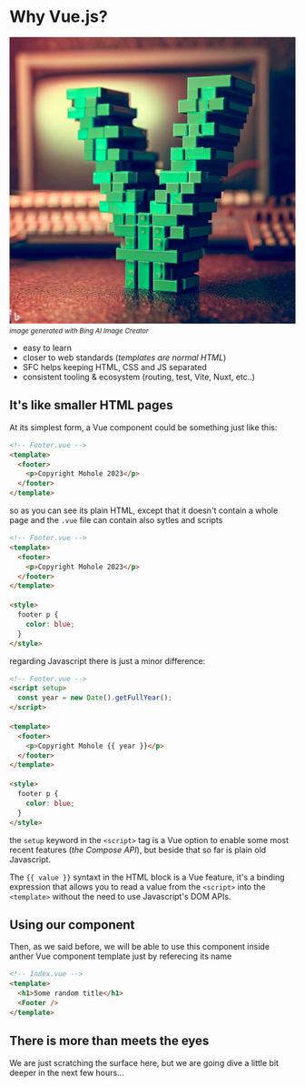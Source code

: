 # Why Vue.js?

![big lego v in front of a PC](../_images/poster.jpg)
<small>_image generated with Bing AI Image Creator_</small>

- easy to learn
- closer to web standards (_templates are normal HTML_)
- SFC helps keeping HTML, CSS and JS separated
- consistent tooling & ecosystem (routing, test, Vite, Nuxt, etc..)

## It's like smaller HTML pages

At its simplest form, a Vue component could be something just like this:

```html
<!-- Footer.vue -->
<template>
  <footer>
    <p>Copyright Mohole 2023</p>
  </footer>
</template>
```

so as you can see its plain HTML, except that it doesn't contain a whole page and the `.vue` file can contain also sytles and scripts

```html
<!-- Footer.vue -->
<template>
  <footer>
    <p>Copyright Mohole 2023</p>
  </footer>
</template>

<style>
  footer p {
    color: blue;
  }
</style>
```

regarding Javascript there is just a minor difference:

```html
<!-- Footer.vue -->
<script setup>
  const year = new Date().getFullYear();
</script>

<template>
  <footer>
    <p>Copyright Mohole {{ year }}</p>
  </footer>
</template>

<style>
  footer p {
    color: blue;
  }
</style>
```

the `setup` keyword in the `<script>` tag is a Vue option to enable some most recent features (_the Compose API_), but beside that so far is plain old Javascript.

The `{{ value }}` syntaxt in the HTML block is a Vue feature, it's a binding expression that allows you to read a value from the `<script>` into the `<template>` without the need to use Javascript's DOM APIs.

## Using our component

Then, as we said before, we will be able to use this component inside anther Vue component template just by referecing its name

```html
<!-- Index.vue -->
<template>
  <h1>Some random title</h1>
  <Footer />
</template>
```

## There is more than meets the eyes

We are just scratching the surface here, but we are going dive a little bit deeper in the next few hours...
